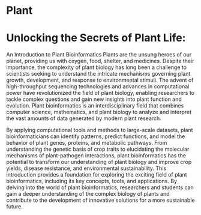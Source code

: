 # Plant
# Unlocking the Secrets of Plant Life:
An Introduction to Plant Bioinformatics
Plants are the unsung heroes of our planet, providing us with oxygen, food, shelter, and medicines. Despite their importance, the complexity of plant biology has long been a challenge to scientists seeking to understand the intricate mechanisms governing plant growth, development, and response to environmental stimuli. The advent of high-throughput sequencing technologies and advances in computational power have revolutionized the field of plant biology, enabling researchers to tackle complex questions and gain new insights into plant function and evolution.
Plant bioinformatics is an interdisciplinary field that combines 
computer science, mathematics, and plant biology to analyze and interpret the vast amounts of data generated by modern plant research. 

By applying computational tools and methods to large-scale datasets, plant bioinformaticians can identify patterns, predict functions, and model the behavior of plant genes, proteins, and metabolic pathways. From understanding the genetic basis of crop traits to elucidating the molecular mechanisms of plant-pathogen interactions, plant bioinformatics has the potential to transform our understanding of plant biology and improve crop yields, disease resistance, and environmental sustainability.
This introduction provides a foundation for exploring the exciting field of plant bioinformatics, including its key concepts, tools, and applications. By delving into the world of plant bioinformatics, researchers and students can gain a deeper understanding of the complex biology of plants and contribute to the development of innovative solutions for a more sustainable future.
